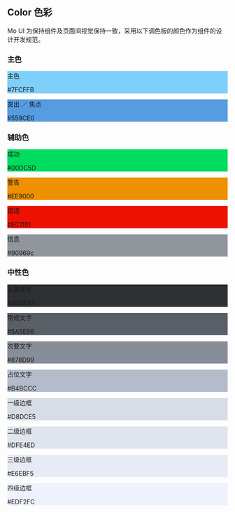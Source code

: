 ## Color 色彩

Mo UI 为保持组件及页面间视觉保持一致，采用以下调色板的颜色作为组件的设计开发规范。

### 主色

<mo-row :gutter="16">
    <mo-col span="6">
        <div class="doc__color" style="background: #7FCFFB">
            <p>主色</p>
            <p class="item__color">#7FCFFB</p>
        </div>
    </mo-col>
    <mo-col span="6">
        <div class="doc__color" style="background: #559CE0">
            <p>突出 ／ 焦点</p>
            <p class="item__color">#559CE0</p>
        </div>
    </mo-col>
</mo-row>

### 辅助色 

<mo-row :gutter="16">
    <mo-col span="6">
        <div class="doc__color" style="background: #00DC5D">
            <p>成功</p>
            <p class="item__color">#00DC5D</p>
        </div>
    </mo-col>
    <mo-col span="6">
        <div class="doc__color" style="background: #EE9000">
            <p>警告</p>
            <p class="item__color">#EE9000</p>
        </div>
    </mo-col>
    <mo-col span="6">
        <div class="doc__color" style="background: #EC1101">
            <p>错误</p>
            <p class="item__color">#EC1101</p>
        </div>
    </mo-col>
    <mo-col span="6">
        <div class="doc__color" style="background: #90969c">
            <p>信息</p>
            <p class="item__color">#90969c</p>
        </div>
    </mo-col>
</mo-row>

### 中性色

<mo-row :gutter="16">
    <mo-col span="6">
        <div class="doc__color" style="background: #2D2F33">
            <p>主要文字</p>
            <p class="item__color">#2D2F33</p>
        </div>
    </mo-col>
    <mo-col span="6">
        <div class="doc__color" style="background: #5A5E66">
            <p>常规文字</p>
            <p class="item__color">#5A5E66</p>
        </div>
    </mo-col>
    <mo-col span="6">
        <div class="doc__color" style="background: #878D99">
            <p>次要文字</p>
            <p class="item__color">#878D99</p>
        </div>
    </mo-col>
    <mo-col span="6">
        <div class="doc__color" style="background: #B4BCCC">
            <p>占位文字</p>
            <p class="item__color">#B4BCCC</p>
        </div>
    </mo-col>
</mo-row>

<mo-row :gutter="16">
    <mo-col span="6">
        <div class="doc__color--anti" style="background: #D8DCE5">
            <p>一级边框</p>
            <p class="item__color">#D8DCE5</p>
        </div>
    </mo-col>
    <mo-col span="6">
        <div class="doc__color--anti" style="background: #DFE4ED">
            <p>二级边框</p>
            <p class="item__color">#DFE4ED</p>
        </div>
    </mo-col>
    <mo-col span="6">
        <div class="doc__color--anti" style="background: #E6EBF5">
            <p>三级边框</p>
            <p class="item__color">#E6EBF5</p>
        </div>
    </mo-col>
    <mo-col span="6">
        <div class="doc__color--anti" style="background: #EDF2FC">
            <p>四级边框</p>
            <p class="item__color">#EDF2FC</p>
        </div>
    </mo-col>
</mo-row>

<style scoped>
.doc__color {
    &--anti p {
        color: #000000;
    }

    & p {
        color: var(--color-white);
    }

    & .item__color{
        color: var(--color-extra-light-gray);
    }

    &, &--anti {
        border-radius: 4px;
        color: #FFFFFF;
        padding: 15px;
        margin-top: 15px;
        box-sizing: border-box;

        .item__color {
            font-size: 12px;
            opacity: .6;
            margin-top: 5px;
        }
    }
}
</style>
